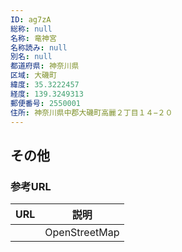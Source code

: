 ```yaml
---
ID: ag7zA
総称: null
名称: 竜神宮
名称読み: null
別名: null
都道府県: 神奈川県
区域: 大磯町
緯度: 35.3222457
経度: 139.3249313
郵便番号: 2550001
住所: 神奈川県中郡大磯町高麗２丁目１４−２０
---
```


## その他

### 参考URL

| URL | 説明          |
| --- | ------------- |
|     | OpenStreetMap |
